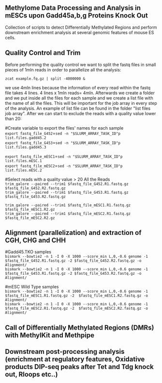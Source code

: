 ## Methylome Data Processing and Analysis in mESCs upon Gadd45a,b,g Proteins Knock Out
Collection of scripts to detect Differentially Methylated Regions and perform downstream enrichment analysis at several genomic features of mouse ES cells.

## Quality Control and Trim
Before performing the quality control we want to split the fastq files in small pieces of 1mln reads in order to parallelize all the analysis:

`zcat example.fq.gz | split -4000000 &` 

we use 4mln lines because the information of every read within the fastq file takes 4 lines. 4 lines x 1mln reads= 4mln. Afterwards we create a folder and we put inside all the files for each sample and we create a list file with the name of all the files. This will be important for the job array in every step of the analysis. An example of list file can be found in the folder "list files job array". After we can start to exclude the reads with a quality value lower than 20:

#Create variable to export the files' names for each sample  
`export fastq_file_G452`=`sed -n "$SLURM_ARRAY_TASK_ID"p list.files.gadd45.2`  
`export fastq_file_G453`=`sed -n "$SLURM_ARRAY_TASK_ID"p list.files.gadd45.3`  

`export fastq_file_mESC1`=`sed -n "$SLURM_ARRAY_TASK_ID"p list.files.mESC.1`  
`export fastq_file_mESC2`=`sed -n "$SLURM_ARRAY_TASK_ID"p list.files.mESC.2`  


#Select reads with a quality value > 20 All the Reads    
`trim_galore --paired --trim1 $fastq_file_G452.R1.fastq.gz $fastq_file_G452.R2.fastq.gz`  
`trim_galore --paired --trim1 $fastq_file_G453.R1.fastq.gz $fastq_file_G453.R2.fastq.gz`  

`trim_galore --paired --trim1 $fastq_file_mESC1.R1.fastq.gz $fastq_file_mESC1.R2.gz`  
`trim_galore --paired --trim1 $fastq_file_mESC2.R1.fastq.gz $fastq_file_mESC2.R2.gz`  

## Alignment (parallelization) and extraction of CGH, CHG and CHH  

#Gadd45.TKO samples  
`bismark --bowtie2 -n 1 -I 0 -X 1000 --score_min L,0,-0.6 genome -1 $fastq_file_G452.R1.fastq.gz -2 $fastq_file_G452.R2.fastq.gz -o Alignment/`  
`bismark --bowtie2 -n 1 -I 0 -X 1000 --score_min L,0,-0.6 genome -1 $fastq_file_G453.R1.fastq.gz -2 $fastq_file_G453.R2.fastq.gz -o Alignment/`  

#mESC Wild Type samples  
`bismark --bowtie2 -n 1 -I 0 -X 1000 --score_min L,0,-0.6 genome -1  $fastq_file_mESC1.R1.fastq.gz -2  $fastq_file_mESC1.R2.fastq.gz -o Alignment/`  
`bismark --bowtie2 -n 1 -I 0 -X 1000 --score_min L,0,-0.6 genome -1  $fastq_file_mESC2.R1.fastq.gz -2  $fastq_file_mESC2.R2.fastq.gz -o Alignment/`  

## Call of Differentially Methylated Regions (DMRs) with MethylKit and Methpipe


## Downstream post-processing analysis (enrichment at regulatory features, Oxidative products DIP-seq peaks after Tet and Tdg knock out, Rloops etc..)

